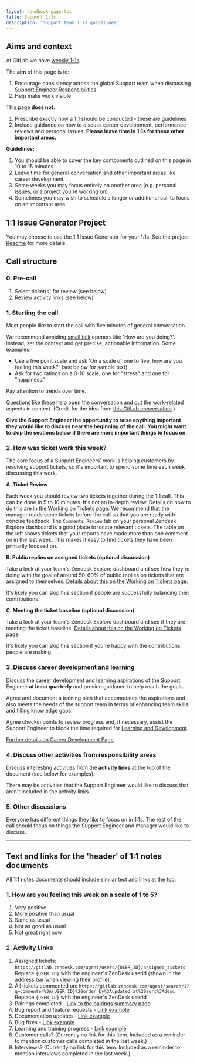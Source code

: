 ```yaml
---
layout: handbook-page-toc
title: Support 1:1s
description: "Support team 1:1s guidelines"
---
```


## Aims and context

At GitLab we have [weekly 1-1s](/handbook/leadership/1-1/).

The **aim** of this page is to:

1. Encourage consistency across the global Support team when discussing [Support Engineer Responsibilities](/handbook/support/support-engineer-responsibilities.html)
1. Help make work visible

This page **does not**:

1. Prescribe exactly how a 1:1 should be conducted - these are guidelines
1. Include guidance on how to discuss career development, performance reviews and personal issues. **Please leave time in 1:1s for these other important areas.**

**Guidelines:**

1. You should be able to cover the key components outlined on this page in 10 to 15 minutes.
1. Leave time for general conversation and other important areas like career development.
1. Some weeks you may focus entirely on another area (e.g. personal issues, or a project you're working on)
1. Sometimes you may wish to schedule a longer or additional call to focus on an important area

## 1:1 Issue Generator Project
You may choose to use the 1:1 Issue Generator for your 1:1s.  See the project [Readme](https://gitlab.com/gitlab-com/support/1-1s/1-1-issue-generator/-/blob/master/README.md) for more details.

## Call structure

### 0. Pre-call

1. Select ticket(s) for review (see below)
1. Review activity links (see below)

### 1. Starting the call

Most people like to start the call with five minutes of general conversation.

We recommend avoiding [small talk](https://en.wikipedia.org/wiki/Small_talk) openers like 'How are you doing?'. Instead, set the context and get precise, actionable information. Some examples:

* Use a five point scale and ask 'On a scale of one to five, how are you feeling this week?' (see below for sample text). 
* Ask for two ratings on a 0-10 scale, one for "stress" and one for "happiness." 

Pay attention to trends over time.

Questions like these help open the conversation and put the work-related aspects in context. (Credit for the idea from [this GitLab conversation](https://twitter.com/gitlab/status/1244728191069171716).)

**Give the Support Engineer the opportunity to raise anything important they would like to discuss near the beginning of the call. You might want to skip the sections below if there are more important things to focus on.**

### 2. How was ticket work this week?

The core focus of a Support Engineers' work is helping customers by resolving support tickets, so it's important to spend some time each week discussing this work.

**A. Ticket Review**

Each week you should review two tickets together during the 1:1 call. This can be done in 5 to 10 minutes. It's not an in-depth review. Details on how to do this are in the [Working on Tickets page](/handbook/support/workflows/working-on-tickets.html#1-weekly-ticket-review). We recommend that the manager reads some tickets before the call so that you are ready with concise feedback. The `Comments Review` tab on your personal Zendesk Explore dashboard is a good place to locate relevant tickets. The table on the left shows tickets that your reports have made more than one comment on in the last week. This makes it easy to find tickets they have been primarily focused on.

**B. Public replies on assigned tickets (optional discussion)**

Take a look at your team's Zendesk Explore dashboard and see how they're doing with the goal of around 50-60% of public replies on tickets that are assigned to themselves. [Details about this on the Working on Tickets page](/handbook/support/workflows/working-on-tickets.html#2-public-replies-on-your-assigned-tickets).

It's likely you can skip this section if people are successfully balancing their contributions.

**C. Meeting the ticket baseline (optional discussion)**

Take a look at your team's Zendesk Explore dashboard and see if they are meeting the ticket baseline. [Details about this on the Working on Tickets page](/handbook/support/workflows/working-on-tickets.html#3-meet-the-ticket-baseline).

It's likely you can skip this section if you're happy with the contributions people are making.

### 3. Discuss career development and learning

Discuss the career development and learning aspirations of the Support Engineer **at least quarterly** and provide guidance to help reach the goals.

Agree and document a training plan that accomodates the aspirations and also meets the needs of the support team in terms of enhancing team skills and filling knowledge gaps.

Agree checkin points to review progress and, if necessary, assist the Support Engineer to block the time required for [Learning and Development](https://about.gitlab.com/handbook/people-group/learning-and-development/).

[Further details on Career Development Page](https://about.gitlab.com/handbook/people-group/learning-and-development/career-development/#recomendations-for-managers-to-support-the-learning-of-team-members) 

### 4. Discuss other activities from responsibility areas

Discuss interesting activities from the **activity links** at the top of the document (see below for examples).

There may be activities that the Support Engineer would like to discuss that aren't included in the activity links.

### 5. Other discussions

Everyone has different things they like to focus on in 1:1s. The rest of the call should focus on things the Support Engineer and manager would like to discuss.

---

## Text and links for the 'header' of 1:1 notes documents

All 1:1 notes documents should include similar text and links at the top.

### 1. How are you feeling this week on a scale of 1 to 5?

1. Very positive
1. More positive than usual
1. Same as usual
1. Not as good as usual
1. Not great right now

### 2. Activity Links

1. Assigned tickets: `https://gitlab.zendesk.com/agent/users/{USER_ID}/assigned_tickets` Replace `{USER_ID}` with the engineer's ZenDesk userid (shown in the address bar when viewing their profile).
1. All tickets commented on: `https://gitlab.zendesk.com/agent/search/1?q=commenter%3A{USER_ID}%20order_by%3Aupdated_at%20sort%3Adesc` Replace `{USER_ID}` with the engineer's ZenDesk userid
1. Pairings completed - [Link to the pairings summary page](https://gitlab-com.gitlab.io/support/support-pairing/)
1. Bug report and feature requests - [Link example](/handbook/support/support-engineer-responsibilities.html#6-create-and-update-issues-for-bugs-and-feature-requests-weekly)
1. Documentation updates - [Link example](/handbook/support/support-engineer-responsibilities.html#7-improve-documentation-and-publicly-share-knowledge-weekly)
1. Bug fixes - [Link example](/handbook/support/support-engineer-responsibilities.html#8-fix-gitlab-bugs-and-create-features-occasionally)
1. Learning and training progress - [Link example](/handbook/support/support-engineer-responsibilities.html#11-develop-your-skills-through-learning-and-training-weekly)
1. Customer calls? (Currently no link for this item. Included as a reminder to mention customer calls completed in the last week.)
1. Interviews? (Currently no link for this item. Included as a reminder to mention interviews completed in the last week.)
